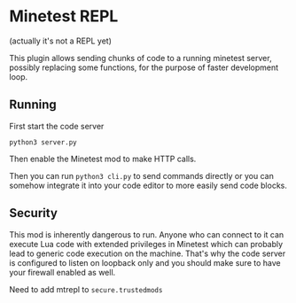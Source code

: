 # Minetest REPL

(actually it's not a REPL yet)

This plugin allows sending chunks of code to a running minetest server, possibly replacing
some functions, for the purpose of faster development loop.


## Running

First start the code server

```
python3 server.py
```

Then enable the Minetest mod to make HTTP calls.

Then you can run `python3 cli.py` to send commands directly or you can somehow integrate it into your code
editor to more easily send code blocks.

## Security

This mod is inherently dangerous to run. Anyone who can connect to it can execute Lua code
with extended privileges in Minetest which can probably lead to generic code execution on the machine.
That's why the code server is configured to listen on loopback only and you should make sure
to have your firewall enabled as well.


Need to add mtrepl to 
`secure.trustedmods`
